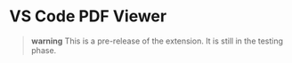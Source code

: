 # VS Code PDF Viewer

> **warning** This is a pre-release of the extension. It is still in the testing phase.
